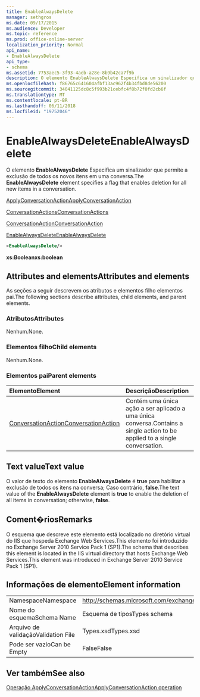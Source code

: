 ```yaml
---
title: EnableAlwaysDelete
manager: sethgros
ms.date: 09/17/2015
ms.audience: Developer
ms.topic: reference
ms.prod: office-online-server
localization_priority: Normal
api_name:
- EnableAlwaysDelete
api_type:
- schema
ms.assetid: 7753aec5-3f93-4aeb-a28e-8b9b42ca7f9b
description: O elemento EnableAlwaysDelete Especifica um sinalizador que permite a exclusão de todos os novos itens em uma conversa.
ms.openlocfilehash: f86765c641604afbf13ac962f4b34fbd8de56200
ms.sourcegitcommit: 34041125dc8c5f993b21cebfc4f8b72f0fd2cb6f
ms.translationtype: MT
ms.contentlocale: pt-BR
ms.lasthandoff: 06/11/2018
ms.locfileid: "19752046"
---
```

# <a name="enablealwaysdelete"></a><span data-ttu-id="bcc34-103">EnableAlwaysDelete</span><span class="sxs-lookup"><span data-stu-id="bcc34-103">EnableAlwaysDelete</span></span>

<span data-ttu-id="bcc34-104">O elemento **EnableAlwaysDelete** Especifica um sinalizador que permite a exclusão de todos os novos itens em uma conversa.</span><span class="sxs-lookup"><span data-stu-id="bcc34-104">The **EnableAlwaysDelete** element specifies a flag that enables deletion for all new items in a conversation.</span></span> 
  
[<span data-ttu-id="bcc34-105">ApplyConversationAction</span><span class="sxs-lookup"><span data-stu-id="bcc34-105">ApplyConversationAction</span></span>](applyconversationaction.md)
  
[<span data-ttu-id="bcc34-106">ConversationActions</span><span class="sxs-lookup"><span data-stu-id="bcc34-106">ConversationActions</span></span>](conversationactions.md)
  
[<span data-ttu-id="bcc34-107">ConversationAction</span><span class="sxs-lookup"><span data-stu-id="bcc34-107">ConversationAction</span></span>](conversationaction.md)
  
[<span data-ttu-id="bcc34-108">EnableAlwaysDelete</span><span class="sxs-lookup"><span data-stu-id="bcc34-108">EnableAlwaysDelete</span></span>](enablealwaysdelete.md)
  
```XML
<EnableAlwaysDelete/>
```

 <span data-ttu-id="bcc34-109">**xs:Boolean**</span><span class="sxs-lookup"><span data-stu-id="bcc34-109">**xs:boolean**</span></span>
## <a name="attributes-and-elements"></a><span data-ttu-id="bcc34-110">Attributes and elements</span><span class="sxs-lookup"><span data-stu-id="bcc34-110">Attributes and elements</span></span>

<span data-ttu-id="bcc34-111">As seções a seguir descrevem os atributos e elementos filho elementos pai.</span><span class="sxs-lookup"><span data-stu-id="bcc34-111">The following sections describe attributes, child elements, and parent elements.</span></span>
  
### <a name="attributes"></a><span data-ttu-id="bcc34-112">Atributos</span><span class="sxs-lookup"><span data-stu-id="bcc34-112">Attributes</span></span>

<span data-ttu-id="bcc34-113">Nenhum.</span><span class="sxs-lookup"><span data-stu-id="bcc34-113">None.</span></span>
  
### <a name="child-elements"></a><span data-ttu-id="bcc34-114">Elementos filho</span><span class="sxs-lookup"><span data-stu-id="bcc34-114">Child elements</span></span>

<span data-ttu-id="bcc34-115">Nenhum.</span><span class="sxs-lookup"><span data-stu-id="bcc34-115">None.</span></span>
  
### <a name="parent-elements"></a><span data-ttu-id="bcc34-116">Elementos pai</span><span class="sxs-lookup"><span data-stu-id="bcc34-116">Parent elements</span></span>

|<span data-ttu-id="bcc34-117">**Elemento**</span><span class="sxs-lookup"><span data-stu-id="bcc34-117">**Element**</span></span>|<span data-ttu-id="bcc34-118">**Descrição**</span><span class="sxs-lookup"><span data-stu-id="bcc34-118">**Description**</span></span>|
|:-----|:-----|
|[<span data-ttu-id="bcc34-119">ConversationAction</span><span class="sxs-lookup"><span data-stu-id="bcc34-119">ConversationAction</span></span>](conversationaction.md) <br/> |<span data-ttu-id="bcc34-120">Contém uma única ação a ser aplicado a uma única conversa.</span><span class="sxs-lookup"><span data-stu-id="bcc34-120">Contains a single action to be applied to a single conversation.</span></span>  <br/> |
   
## <a name="text-value"></a><span data-ttu-id="bcc34-121">Text value</span><span class="sxs-lookup"><span data-stu-id="bcc34-121">Text value</span></span>

<span data-ttu-id="bcc34-122">O valor de texto do elemento **EnableAlwaysDelete** é **true** para habilitar a exclusão de todos os itens na conversa; Caso contrário, **false**.</span><span class="sxs-lookup"><span data-stu-id="bcc34-122">The text value of the **EnableAlwaysDelete** element is **true** to enable the deletion of all items in conversation; otherwise, **false**.</span></span>
  
## <a name="remarks"></a><span data-ttu-id="bcc34-123">Coment�rios</span><span class="sxs-lookup"><span data-stu-id="bcc34-123">Remarks</span></span>

<span data-ttu-id="bcc34-124">O esquema que descreve este elemento está localizado no diretório virtual do IIS que hospeda Exchange Web Services.This elemento foi introduzido no Exchange Server 2010 Service Pack 1 (SP1).</span><span class="sxs-lookup"><span data-stu-id="bcc34-124">The schema that describes this element is located in the IIS virtual directory that hosts Exchange Web Services.This element was introduced in Exchange Server 2010 Service Pack 1 (SP1).</span></span>
  
## <a name="element-information"></a><span data-ttu-id="bcc34-125">Informações de elemento</span><span class="sxs-lookup"><span data-stu-id="bcc34-125">Element information</span></span>

|||
|:-----|:-----|
|<span data-ttu-id="bcc34-126">Namespace</span><span class="sxs-lookup"><span data-stu-id="bcc34-126">Namespace</span></span>  <br/> |http://schemas.microsoft.com/exchange/services/2006/types  <br/> |
|<span data-ttu-id="bcc34-127">Nome do esquema</span><span class="sxs-lookup"><span data-stu-id="bcc34-127">Schema Name</span></span>  <br/> |<span data-ttu-id="bcc34-128">Esquema de tipos</span><span class="sxs-lookup"><span data-stu-id="bcc34-128">Types schema</span></span>  <br/> |
|<span data-ttu-id="bcc34-129">Arquivo de validação</span><span class="sxs-lookup"><span data-stu-id="bcc34-129">Validation File</span></span>  <br/> |<span data-ttu-id="bcc34-130">Types.xsd</span><span class="sxs-lookup"><span data-stu-id="bcc34-130">Types.xsd</span></span>  <br/> |
|<span data-ttu-id="bcc34-131">Pode ser vazio</span><span class="sxs-lookup"><span data-stu-id="bcc34-131">Can be Empty</span></span>  <br/> |<span data-ttu-id="bcc34-132">False</span><span class="sxs-lookup"><span data-stu-id="bcc34-132">False</span></span>  <br/> |
   
## <a name="see-also"></a><span data-ttu-id="bcc34-133">Ver também</span><span class="sxs-lookup"><span data-stu-id="bcc34-133">See also</span></span>



[<span data-ttu-id="bcc34-134">Operação ApplyConversationAction</span><span class="sxs-lookup"><span data-stu-id="bcc34-134">ApplyConversationAction operation</span></span>](applyconversationaction-operation.md)

